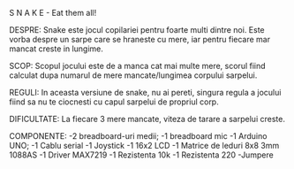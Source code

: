 S N A K E - Eat them all!

DESPRE:
Snake este jocul copilariei pentru foarte multi dintre noi. Este vorba despre un sarpe care se hraneste cu mere, iar pentru fiecare mar mancat creste in lungime.

SCOP:
Scopul jocului este de a manca cat mai multe mere, scorul fiind calculat dupa numarul de mere mancate/lungimea corpului sarpelui.

REGULI:
In aceasta versiune de snake, nu ai pereti, singura regula a jocului fiind sa nu te ciocnesti cu capul sarpelui de propriul corp.

DIFICULTATE:
La fiecare 3 mere mancate, viteza de tarare a sarpelui creste.

COMPONENTE:
-2 breadboard-uri medii;
-1 breadboard mic
-1 Arduino UNO;
-1 Cablu serial
-1 Joystick
-1 16x2 LCD
-1 Matrice de leduri 8x8 3mm 1088AS
-1 Driver MAX7219
-1 Rezistenta 10k
-1 Rezistenta 220
-Jumpere

